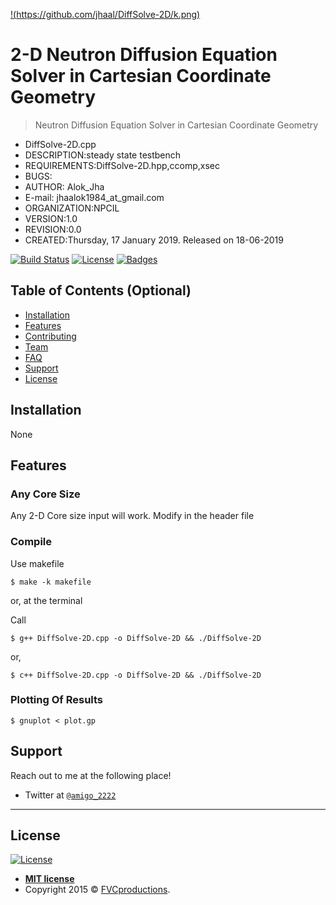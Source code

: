 [!(https://github.com/jhaal/DiffSolve-2D/k.png)]()

# 2-D Neutron Diffusion Equation Solver in Cartesian Coordinate Geometry

> Neutron Diffusion Equation Solver in Cartesian Coordinate Geometry


- DiffSolve-2D.cpp
- DESCRIPTION:steady state testbench
- REQUIREMENTS:DiffSolve-2D.hpp,ccomp,xsec
- BUGS:
- AUTHOR: Alok_Jha
- E-mail: jhaalok1984_at_gmail.com
- ORGANIZATION:NPCIL
- VERSION:1.0
- REVISION:0.0
- CREATED:Thursday, 17 January 2019. Released on 18-06-2019



[![Build Status](http://img.shields.io/travis/badges/badgerbadgerbadger.svg?style=flat-square)](https://travis-ci.org/badges/badgerbadgerbadger)  [![License](http://img.shields.io/:license-mit-blue.svg?style=flat-square)](http://badges.mit-license.org) [![Badges](http://img.shields.io/:badges-9/9-ff6799.svg?style=flat-square)](https://github.com/badges/badgerbadgerbadger)

## Table of Contents (Optional)

- [Installation](#installation)
- [Features](#features)
- [Contributing](#contributing)
- [Team](#team)
- [FAQ](#faq)
- [Support](#support)
- [License](#license)

## Installation

None

## Features

### Any Core Size

Any 2-D Core size input will work. Modify in the header file

### Compile

Use makefile


```shell
$ make -k makefile
```
or, at the terminal

Call

```shell
$ g++ DiffSolve-2D.cpp -o DiffSolve-2D && ./DiffSolve-2D
```
or,

```shell
$ c++ DiffSolve-2D.cpp -o DiffSolve-2D && ./DiffSolve-2D
```

### Plotting Of Results

```shell
$ gnuplot < plot.gp
```


## Support

Reach out to me at the following place!

- Twitter at <a href="http://twitter.com/amigo_2222" target="_blank">`@amigo_2222`</a>

---

## License

[![License](http://img.shields.io/:license-mit-blue.svg?style=flat-square)](http://badges.mit-license.org)

- **[MIT license](http://opensource.org/licenses/mit-license.php)**
- Copyright 2015 © <a href="http://fvcproductions.com" target="_blank">FVCproductions</a>.
